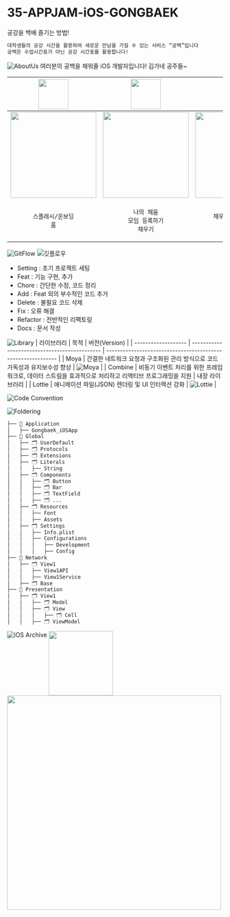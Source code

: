 # 35-APPJAM-iOS-GONGBAEK
공강을 백배 즐기는 방법!<br>
```bash
대학생들의 공강 시간을 활용하여 새로운 만남을 가질 수 있는 서비스 “공백”입니다
공백은 수업시간표가 아닌 공강 시간표를 활용합니다!
```
![AboutUs](https://github.com/user-attachments/assets/cbb5db02-d14d-4583-991b-47a541ec9252)
여러분의 공백을 채워줄 iOS 개발자입니다!
김가네 공주들~

| <img src="https://github.com/user-attachments/assets/8b9dc184-e1a5-4f52-9646-25761cfb477b" width="70"> | <img src="https://github.com/user-attachments/assets/18387c98-5373-4385-aad6-bebc106545ee" width="70"> | <img src="https://github.com/user-attachments/assets/e0111bb9-16f6-4944-8070-b4398df6b85b" width="70"> |
| --- | --- | --- |
| <img src="https://github.com/user-attachments/assets/d0bb256f-2946-4f3e-af8e-28dd9fa830a3" width="200" align="center"> | <img src="https://github.com/user-attachments/assets/5e9d39db-d0a0-4882-aa52-a1bc9e277e72" width="200" align="center"> | <img src="https://github.com/user-attachments/assets/573017d2-e831-4e94-ae0b-17de85d097ce" width="200" align="center"> |
| <p align="center">`스플래시/온보딩`<br>`홈`</p> | <p align="center">`나의 채움`<br>`모임 등록하기`<br>`채우기`</p> | <p align="center">`채우기 상세 페이지`<br>`모임방`</p> |

![GitFlow](https://github.com/user-attachments/assets/ba29713d-cb5a-445b-a406-9e828e40df13)
![깃플로우](https://github.com/user-attachments/assets/704515f3-9ca4-42e7-a46b-e2456fe96531)
- Setting : 초기 프로젝트 세팅
- Feat : 기능 구현, 추가
- Chore : 간단한 수정, 코드 정리
- Add : Feat 외의 부수적인 코드 추가
- Delete : 불필요 코드 삭제
- Fix : 오류 해결
- Refactor : 전반적인 리팩토링
- Docs : 문서 작성

![Library](https://github.com/user-attachments/assets/b19166be-3e06-4654-81d1-5cb738f7fc75)
| 라이브러리         | 목적                                           | 버전(Version)                                                |
| ------------------- | --------------------------------------------- | ------------------------------------------------------------ |
| Moya               | 간결한 네트워크 요청과 구조화된 관리 방식으로 코드 가독성과 유지보수성 향상 | ![Moya](https://img.shields.io/badge/Moya-15.0.3-orange)      |
| Combine            | 비동기 이벤트 처리를 위한 프레임워크로, 데이터 스트림을 효과적으로 처리하고 리액티브 프로그래밍을 지원 | 내장 라이브러리 |
| Lottie             | 애니메이션 파일(JSON) 렌더링 및 UI 인터랙션 강화 | ![Lottie](https://img.shields.io/badge/Lottie-4.2.0-blue)     |


![Code Convention](https://github.com/user-attachments/assets/3d5a45fc-7e8a-4cc8-90fb-1414b5aa7480)

![Foldering](https://github.com/user-attachments/assets/3ae66a52-cf04-4a16-9375-23e2e02d48b9)
```bash
├── 📁 Application
│   ├── Gongbaek_iOSApp
├── 📁 Global
│   ├── 🗂️ UserDefault
│   ├── 🗂️ Protocols
│   ├── 🗂️ Extensions
│   ├── 🗂️ Literals
│   │   ├── String
│   ├── 🗂️ Components
│   │   ├── 🗂️ Button
│   │   ├── 🗂️ Bar
│   │   ├── 🗂️ TextField
│   │   ├── 🗂️ ...
│   ├── 🗂️ Resources
│   │   ├── Font
│   │   ├── Assets
│   ├── 🗂️ Settings
│   │   ├── Info.plist
│   │   ├── Configurations
│   │   │   ├── Development
│   │   │   ├── Config
├── 📁 Network
│   ├── 🗂️ View1
│   │   ├── View1API
│   │   ├── View1Service
│   ├── 🗂️ Base
├── 📁 Presentation
│   ├── 🗂️ View1
│   │   ├── 🗂️ Model
│   │   ├── 🗂️ View
│   │   │   ├── 🗂️ Cell
│   │   ├── 🗂️ ViewModel
```


![iOS Archive](https://github.com/user-attachments/assets/71d5ddc8-7032-4bd4-b0c7-3ec5bbd50ddf)
<img src="https://github.com/user-attachments/assets/9e82738a-6283-4639-b607-9c141107313f" width="150" style="vertical-align: top;">
<img src="https://github.com/user-attachments/assets/9795eb10-d073-4d5d-b2c4-b0fb6d5d0ec1" width="500" style="vertical-align: top;">



